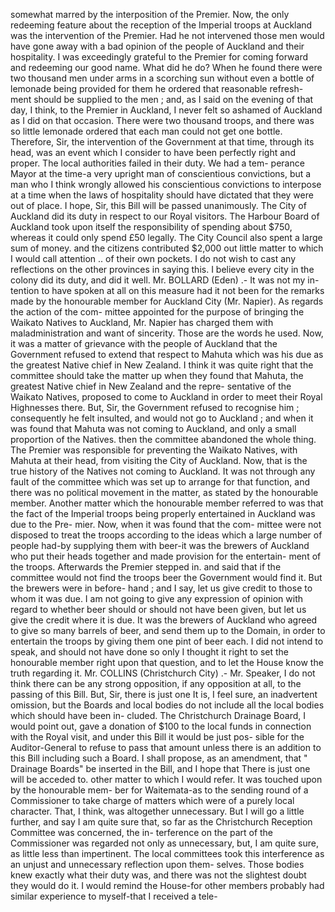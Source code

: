 somewhat marred by the interposition of the Premier. Now, the only redeeming feature about the reception of the Imperial troops at Auckland was the intervention of the Premier. Had he not intervened those men would have gone away with a bad opinion of the people of Auckland and their hospitality. I was exceedingly grateful to the Premier for coming forward and redeeming our good name. What did he do? When he found there were two thousand men under arms in a scorching sun without even a bottle of lemonade being provided for them he ordered that reasonable refresh- ment should be supplied to the men ; and, as I said on the evening of that day, I think, to the Premier in Auckland, I never felt so ashamed of Auckland as I did on that occasion. There were two thousand troops, and there was so little lemonade ordered that each man could not get one bottle. Therefore, Sir, the intervention of the Government at that time, through its head, was an event which I consider to have been perfectly right and proper. The local authorities failed in their duty. We had a tem- perance Mayor at the time-a very upright man of conscientious convictions, but a man who I think wrongly allowed his conscientious convictions to interpose at a time when the laws of hospitality should have dictated that they were out of place. I hope, Sir, this Bill will be passed unanimously. The City of Auckland did its duty in respect to our Royal visitors. The Harbour Board of Auckland took upon itself the responsibility of spending about $750, whereas it could only spend £50 legally. The City Council also spent a large sum of money. and the citizens contributed $2,000 out little matter to which I would call attention .. of their own pockets. I do not wish to cast any reflections on the other provinces in saying this. I believe every city in the colony did its duty, and did it well. Mr. BOLLARD (Eden) .- It was not my in- tention to have spoken at all on this measure had it not been for the remarks made by the honourable member for Auckland City (Mr. Napier). As regards the action of the com- mittee appointed for the purpose of bringing the Waikato Natives to Auckland, Mr. Napier has charged them with maladministration and want of sincerity. Those are the words he used. Now, it was a matter of grievance with the people of Auckland that the Government refused to extend that respect to Mahuta which was his due as the greatest Native chief in New Zealand. I think it was quite right that the committee should take the matter up when they found that Mahuta, the greatest Native chief in New Zealand and the repre- sentative of the Waikato Natives, proposed to come to Auckland in order to meet their Royal Highnesses there. But, Sir, the Government refused to recognise him ; consequently he felt insulted, and would not go to Auckland ; and when it was found that Mahuta was not coming to Auckland, and only a small proportion of the Natives. then the committee abandoned the whole thing. The Premier was responsible for preventing the Waikato Natives, with Mahuta at their head, from visiting the City of Auckland. Now, that is the true history of the Natives not coming to Auckland. It was not through any fault of the committee which was set up to arrange for that function, and there was no political movement in the matter, as stated by the honourable member. Another matter which the honourable member referred to was that the fact of the Imperial troops being properly entertained in Auckland was due to the Pre- mier. Now, when it was found that the com- mittee were not disposed to treat the troops according to the ideas which a large number of people had-by supplying them with beer-it was the brewers of Auckland who put their heads together and made provision for the entertain- ment of the troops. Afterwards the Premier stepped in. and said that if the committee would not find the troops beer the Government would find it. But the brewers were in before- hand ; and I say, let us give credit to those to whom it was due. I am not going to give any expression of opinion with regard to whether beer should or should not have been given, but let us give the credit where it is due. It was the brewers of Auckland who agreed to give so many barrels of beer, and send them up to the Domain, in order to entertain the troops by giving them one pint of beer each. I did not intend to speak, and should not have done so only I thought it right to set the honourable member right upon that question, and to let the House know the truth regarding it. Mr. COLLINS (Christchurch City) .- Mr. Speaker, I do not think there can be any strong opposition, if any opposition at all, to the passing of this Bill. But, Sir, there is just one It is, I feel sure, an inadvertent omission, but the Boards and local bodies do not include all the local bodies which should have been in- cluded. The Christchurch Drainage Board, I would point out, gave a donation of $100 to the local funds in connection with the Royal visit, and under this Bill it would be just pos- sible for the Auditor-General to refuse to pass that amount unless there is an addition to this Bill including such a Board. I shall propose, as an amendment, that " Drainage Boards" be inserted in the Bill, and I hope that There is just one will be acceded to. other matter to which I would refer. It was touched upon by the honourable mem- ber for Waitemata-as to the sending round of a Commissioner to take charge of matters which were of a purely local character. That, I think, was altogether unnecessary. But I will go a little further, and say I am quite sure that, so far as the Christchurch Reception Committee was concerned, the in- terference on the part of the Commissioner was regarded not only as unnecessary, but, I am quite sure, as little less than impertinent. The local committees took this interference as an unjust and unnecessary reflection upon them- selves. Those bodies knew exactly what their duty was, and there was not the slightest doubt they would do it. I would remind the House-for other members probably had similar experience to myself-that I received a tele- 